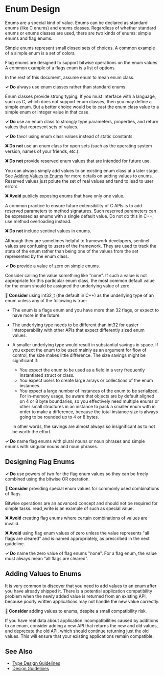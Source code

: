# Enum Design

Enums are a special kind of value. Enums can be declared as standard enums (like C enums) and enums classes.
Regardless of whether standard enums or enums classes are used, there are two kinds of enums: simple enums and flag 
enums. 

Simple enums represent small closed sets of choices. A common example of a simple enum is a set of colors.

Flag enums are designed to support bitwise operations on the enum values. A common example of a flags enum is
a list of options.

In the rest of this document, assume enum to mean enum class.

**✓ Do** always use enum classes rather than standard enums.

Enum classes provide strong typing. If you must interface with a language, such as C, which does not support enum
classes, then you may define a simple enum. But a better choice would be to cast the enum class value to a simple
enum or integer value in that case.


**✓ Do** use an enum class to strongly type parameters, properties, and return values that represent sets of values.

**✓ Do** favor using enum class values instead of static constants.

**❌ Do not** use an enum class for open sets (such as the operating system version, names of your friends, etc.).

**❌ Do not** provide reserved enum values that are intended for future use.

You can always simply add values to an existing enum class at a later stage. 
See [Adding Values to Enums](#adding-values-to_enums) for more details on adding values to enums. 
Reserved values just polute the set of real values and tend to lead to user errors.

**❌ Avoid** publicly exposing enums that have only one value.

A common practice to ensure future extensibility of C APIs is to add reserved parameters to method signatures. Such
reserved parameters can be expressed as enums with a single default value. Do not do this in C++; use 
method overloading instead.

**❌ Do not** include sentinel values in enums.

Although they are sometimes helpful to framework developers, sentinel values are confusing to users of the framework.
They are used to track the state of the enum rather than being one of the values from the set represented by
the enum class.

**✓ Do** provide a value of zero on simple enums.

Consider calling the value something like "none". If such a value is not appropriate for this particular enum class,
the most common default value for the enum should be assigned the underlying value of zero.

**🤔 Consider** using int32_t (the default in C++) as the underlying type of an enum unless any of the following is
true:

* The enum is a flags enum and you have more than 32 flags, or expect to have more in the future.

* The underlying type needs to be different than int32 for easier interoperability with other APIs that expect
differently sized enum values.

* A smaller underlying type would result in substantial savings in space. If you expect the enum to be used mainly
as an argument for flow of control, the size makes little difference. The size savings might be significant if:
  * You expect the enum to be used as a field in a very frequently instantiated struct or class.
  * You expect users to create large arrays or collections of the enum instances.
  * You expect a large number of instances of the enum to be serialized. For in-memory usage, be aware that objects
  are by default aligned on 4 or 8 byte boundaries, so you effectively need multiple enums or other small
  structures in an instance to pack a smaller enum with in order to make a difference, because the total instance
  size is always going to be rounded up to 4 or 8 bytes.

  In other words, the savings are almost always so insignificant as to not be worth the effort.

**✓ Do** name flag enums with plural nouns or noun phrases and simple enums with singular nouns and noun phrases.

## Designing Flag Enums

**✓ Do** use powers of two for the flag enum values so they can be freely combined using the bitwise OR operation.

**🤔 Consider** providing special enum values for commonly used combinations of flags.

Bitwise operations are an advanced concept and should not be required for simple tasks. read_write is an example
of such as special value.

**❌ Avoid** creating flag enums where certain combinations of values are invalid.

**❌ Avoid** using flag enum values of zero unless the value represents "all flags are cleared" and is named
appropriately, as prescribed in the next guideline.

**✓ Do** name the zero value of flag enums "none". For a flag enum, the value must always mean "all flags are cleared".

## Adding Values to Enums

It is very common to discover that you need to add values to an enum after you have already shipped it. There is a
potential application compatibility problem when the newly added value is returned from an existing API, because
poorly written applications may not handle the new value correctly.

**🤔 Consider** adding values to enums, despite a small compatibility risk.

If you have real data about application incompatibilities caused by additions to an enum, consider adding a new API
that returns the new and old values, and deprecate the old API, which should continue returning just the old values.
This will ensure that your existing applications remain compatible.

## See Also

* [Type Design Guidelines](type_design_guidelines.md)
* [Design Guidelines](design_guidelines.md)
